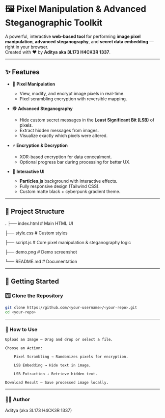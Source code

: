 # 🖼️ Pixel Manipulation & Advanced Steganographic Toolkit

A powerful, interactive **web-based tool** for performing **image pixel manipulation**, **advanced steganography**, and **secret data embedding** — right in your browser.  
Created with ❤️ by **Aditya aka 3L173 H4CK3R 1337**.

---

## ✨ Features

- 🎨 **Pixel Manipulation**
  - View, modify, and encrypt image pixels in real-time.
  - Pixel scrambling encryption with reversible mapping.
  
- 🕵️ **Advanced Steganography**
  - Hide custom secret messages in the **Least Significant Bit (LSB)** of pixels.
  - Extract hidden messages from images.
  - Visualize exactly which pixels were altered.

- ⚡ **Encryption & Decryption**
  - XOR-based encryption for data concealment.
  - Optional progress bar during processing for better UX.

- 🌌 **Interactive UI**
  - **Particles.js** background with interactive effects.
  - Fully responsive design (Tailwind CSS).
  - Custom matte black + cyberpunk gradient theme.

---

## 📂 Project Structure

.
├── index.html # Main HTML UI

├── style.css # Custom styles

├── script.js # Core pixel manipulation & steganography logic

├── demo.png # Demo screenshot

└── README.md # Documentation

---

## 🚀 Getting Started

### 1️⃣ Clone the Repository
```bash
git clone https://github.com/<your-username>/<your-repo>.git
cd <your-repo>
```

---

### 🎯 How to Use

    Upload an Image – Drag and drop or select a file.

    Choose an Action:

        Pixel Scrambling → Randomizes pixels for encryption.

        LSB Embedding → Hide text in image.

        LSB Extraction → Retrieve hidden text.

    Download Result – Save processed image locally.

---

### 👨‍💻 Author

Aditya (aka 3L173 H4CK3R 1337)
